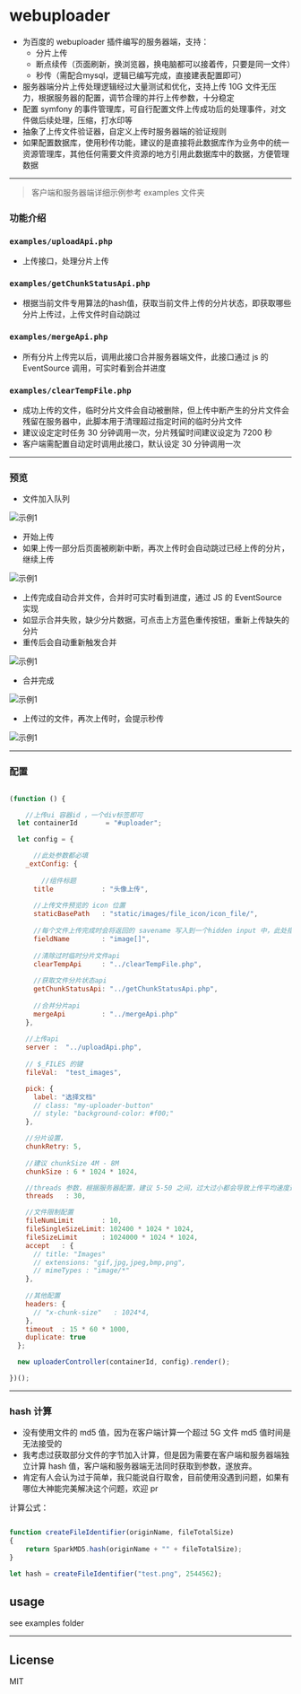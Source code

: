 # webuploader

* 为百度的 webuploader 插件编写的服务器端，支持：
    * 分片上传
    * 断点续传（页面刷新，换浏览器，换电脑都可以接着传，只要是同一文件）
    * 秒传（需配合mysql，逻辑已编写完成，直接建表配置即可）
* 服务器端分片上传处理逻辑经过大量测试和优化，支持上传 10G 文件无压力，根据服务器的配置，调节合理的并行上传参数，十分稳定
* 配置 symfony 的事件管理库，可自行配置文件上传成功后的处理事件，对文件做后续处理，压缩，打水印等
* 抽象了上传文件验证器，自定义上传时服务器端的验证规则
* 如果配置数据库，使用秒传功能，建议的是直接将此数据库作为业务中的统一资源管理库，其他任何需要文件资源的地方引用此数据库中的数据，方便管理数据

---

> 客户端和服务器端详细示例参考 examples 文件夹

### 功能介绍

### `examples/uploadApi.php`

* 上传接口，处理分片上传

### `examples/getChunkStatusApi.php`

* 根据当前文件专用算法的hash值，获取当前文件上传的分片状态，即获取哪些分片上传过，上传文件时自动跳过

### `examples/mergeApi.php`

* 所有分片上传完以后，调用此接口合并服务器端文件，此接口通过 js 的 EventSource 调用，可实时看到合并进度

### `examples/clearTempFile.php`

* 成功上传的文件，临时分片文件会自动被删除，但上传中断产生的分片文件会残留在服务器中，此脚本用于清理超过指定时间的临时分片文件
* 建议设定定时任务 30 分钟调用一次，分片残留时间建议设定为 7200 秒
* 客户端需配置自动定时调用此接口，默认设定 30 分钟调用一次

---
### 预览

* 文件加入队列

![示例1](public/1.png)

* 开始上传
* 如果上传一部分后页面被刷新中断，再次上传时会自动跳过已经上传的分片，继续上传

![示例1](public/2.png)

* 上传完成自动合并文件，合并时可实时看到进度，通过 JS 的 EventSource 实现
* 如显示合并失败，缺少分片数据，可点击上方蓝色重传按钮，重新上传缺失的分片
* 重传后会自动重新触发合并

![示例1](public/3.png)

* 合并完成

![示例1](public/4.png)

* 上传过的文件，再次上传时，会提示秒传

![示例1](public/5.png)


---

### 配置


```javascript

(function () {

    //上传ui 容器id ，一个div标签即可
  let containerId       = "#uploader";

  let config = {

      //此处参数都必填
    _extConfig: {
        
        //组件标题
      title            : "头像上传",
    
      //上传文件预览的 icon 位置
      staticBasePath   : "static/images/file_icon/icon_file/",
      
      //每个文件上传完成时会将返回的 savename 写入到一个hidden input 中，此处指定input 的 name 值
      fieldName        : "image[]",
  
      //清除过时临时分片文件api
      clearTempApi     : "../clearTempFile.php",
      
      //获取文件分片状态api
      getChunkStatusApi: "../getChunkStatusApi.php",
  
      //合并分片api
      mergeApi         : "../mergeApi.php"
    },
    
    //上传api
    server :  "../uploadApi.php",
    
    // $_FILES 的键
    fileVal:  "test_images",

    pick: {
      label: "选择文档"
      // class: "my-uploader-button"
      // style: "background-color: #f00;"
    },

    //分片设置，
    chunkRetry: 5,
    
    //建议 chunkSize 4M - 8M
    chunkSize : 6 * 1024 * 1024,

    //threads 参数，根据服务器配置，建议 5-50 之间，过大过小都会导致上传平均速度过慢
    threads   : 30,

    //文件限制配置
    fileNumLimit       : 10,
    fileSingleSizeLimit: 102400 * 1024 * 1024,
    fileSizeLimit      : 1024000 * 1024 * 1024,
    accept   : {
      // title: "Images"
      // extensions: "gif,jpg,jpeg,bmp,png",
      // mimeTypes : "image/*"
    },
    
    //其他配置
    headers: {
      // "x-chunk-size"   : 1024*4,
    },
    timeout  : 15 * 60 * 1000,
    duplicate: true
  };

  new uploaderController(containerId, config).render();

})();

```

---

### hash 计算

* 没有使用文件的 md5 值，因为在客户端计算一个超过 5G 文件 md5 值时间是无法接受的
* 我考虑过获取部分文件的字节加入计算，但是因为需要在客户端和服务器端独立计算 hash 值，客户端和服务器端无法同时获取到参数，遂放弃。
* 肯定有人会认为过于简单，我只能说自行取舍，目前使用没遇到问题，如果有哪位大神能完美解决这个问题，欢迎 pr

计算公式：

```javascript

function createFileIdentifier(originName, fileTotalSize)
{
    return SparkMD5.hash(originName + "" + fileTotalSize);
}

let hash = createFileIdentifier("test.png", 2544562);

```

## usage

see examples folder

---

## License

MIT